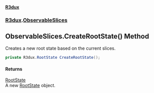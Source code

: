 #### [R3dux](R3dux.md 'R3dux')
### [R3dux](R3dux.md#R3dux 'R3dux').[ObservableSlices](ObservableSlices.md 'R3dux.ObservableSlices')

## ObservableSlices.CreateRootState() Method

Creates a new root state based on the current slices.

```csharp
private R3dux.RootState CreateRootState();
```

#### Returns
[RootState](RootState.md 'R3dux.RootState')  
A new [RootState](RootState.md 'R3dux.RootState') object.